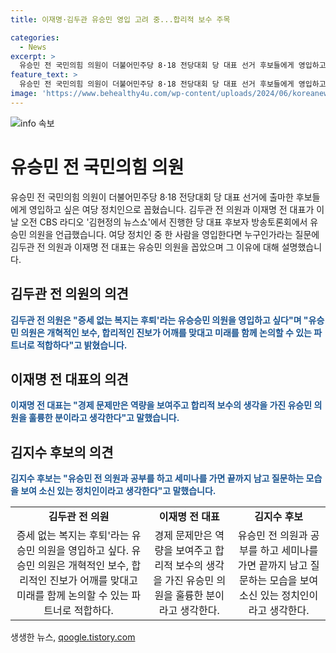 ```yaml
---
title: 이재명·김두관 유승민 영입 고려 중...합리적 보수 주목

categories:
  - News
excerpt: >
  유승민 전 국민의힘 의원이 더불어민주당 8·18 전당대회 당 대표 선거 후보들에게 영입하고 싶은 여당 정치인으로 거론되며 화제다. 18일 방송된 토론회에서 김두관 전 의원과 이재명 전 대표가 유 의원을 꼽았다. 김전 의원은 유 의원은 대화가 가능하고, 합리적인 진보와 개혁적인 보수를 대표하는 파트너로 적합하다고 말했고, 이 전 대표 역시 유 의원을 합리적 보수의 생각을 가진 훌륭한 분이라고 평가했다. 또한, 김지수 후보는 김세연 전 의원을 꼽아 소신 있는 정치인으로 언급했다.
feature_text: >
  유승민 전 국민의힘 의원이 더불어민주당 8·18 전당대회 당 대표 선거 후보들에게 영입하고 싶은 여당 정치인으로 거론되며 화제다. 18일 방송된 토론회에서 김두관 전 의원과 이재명 전 대표가 유 의원을 꼽았다. 김전 의원은 유 의원은 대화가 가능하고, 합리적인 진보와 개혁적인 보수를 대표하는 파트너로 적합하다고 말했고, 이 전 대표 역시 유 의원을 합리적 보수의 생각을 가진 훌륭한 분이라고 평가했다. 또한, 김지수 후보는 김세연 전 의원을 꼽아 소신 있는 정치인으로 언급했다.
image: 'https://www.behealthy4u.com/wp-content/uploads/2024/06/koreanews.jpg'
---
```


<p><img src="https://www.behealthy4u.com/wp-content/uploads/2024/06/koreanews.jpg" alt="info 속보" /></p>

<h1>유승민 전 국민의힘 의원</h1>

<p data-ke-size="size16">유승민 전 국민의힘 의원이 더불어민주당 8·18 전당대회 당 대표 선거에 출마한 후보들에게 영입하고 싶은 여당 정치인으로 꼽혔습니다. 김두관 전 의원과 이재명 전 대표가 이날 오전 CBS 라디오 '김현정의 뉴스쇼'에서 진행한 당 대표 후보자 방송토론회에서 유승민 의원을 언급했습니다. 여당 정치인 중 한 사람을 영입한다면 누구인가라는 질문에 김두관 전 의원과 이재명 전 대표는 유승민 의원을 꼽았으며 그 이유에 대해 설명했습니다.</p>

<h2 data-ke-size="size26">김두관 전 의원의 의견</h2>

<p data-ke-size="size16"><b><span style="color: #1a5490;">김두관 전 의원은 "증세 없는 복지는 후퇴'라는 유승승민 의원을 영입하고 싶다"며 "유승민 의원은 개혁적인 보수, 합리적인 진보가 어깨를 맞대고 미래를 함께 논의할 수 있는 파트너로 적합하다"고 밝혔습니다.</span></b></p>

<h2 data-ke-size="size26">이재명 전 대표의 의견</h2>

<p data-ke-size="size16"><b><span style="color: #1a5490;">이재명 전 대표는 "경제 문제만은 역량을 보여주고 합리적 보수의 생각을 가진 유승민 의원을 훌륭한 분이라고 생각한다"고 말했습니다.</span></b></p>

<h2 data-ke-size="size26">김지수 후보의 의견</h2>

<p data-ke-size="size16"><b><span style="color: #1a5490;">김지수 후보는 "유승민 전 의원과 공부를 하고 세미나를 가면 끝까지 남고 질문하는 모습을 보여 소신 있는 정치인이라고 생각한다"고 말했습니다.</span></b></p>

<table>
  <tr>
    <td style="text-align: center; height: 17px;"><b>김두관 전 의원</b></td>
    <td style="text-align: center; height: 17px;"><b>이재명 전 대표</b></td>
    <td style="text-align: center; height: 17px;"><b>김지수 후보</b></td>
  </tr>
  <tr>
    <td style="text-align: center; height: 17px;">증세 없는 복지는 후퇴'라는 유승민 의원을 영입하고 싶다. 유승민 의원은 개혁적인 보수, 합리적인 진보가 어깨를 맞대고 미래를 함께 논의할 수 있는 파트너로 적합하다.</td>
    <td style="text-align: center; height: 17px;">경제 문제만은 역량을 보여주고 합리적 보수의 생각을 가진 유승민 의원을 훌륭한 분이라고 생각한다.</td>
    <td style="text-align: center; height: 17px;">유승민 전 의원과 공부를 하고 세미나를 가면 끝까지 남고 질문하는 모습을 보여 소신 있는 정치인이라고 생각한다.</td>
  </tr>
</table>

<p data-ke-size="size16"></p>
생생한 뉴스, <a href="https://qoogle.tistory.com" rel="dofollow">qoogle.tistory.com</a>


